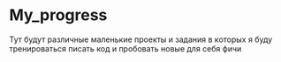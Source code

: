 # My_progress
Тут будут различные маленькие проекты и задания в которых я буду тренироваться писать код и пробовать новые для себя фичи 
